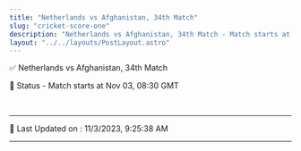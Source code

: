```yaml
---
title: "Netherlands vs Afghanistan, 34th Match"
slug: "cricket-score-one"
description: "Netherlands vs Afghanistan, 34th Match - Match starts at Nov 03, 08:30 GMT."
layout: "../../layouts/PostLayout.astro"
--- 
```


✅ Netherlands vs Afghanistan, 34th Match

📑 Status - Match starts at Nov 03, 08:30 GMT

<br />

***

📝 Last Updated on : 11/3/2023, 9:25:38 AM

***


